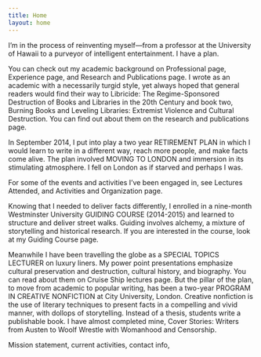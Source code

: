 ```yaml
---
title: Home
layout: home
---
```

I’m in the process of reinventing myself—from a professor at the University of Hawaii to a purveyor of intelligent entertainment. I have a plan.

You can check out my academic background on Professional page, Experience page, and Research and Publications page. I wrote as an academic with a necessarily turgid style, yet always hoped that general readers would find their way to Libricide: The Regime-Sponsored Destruction of Books and Libraries in the 20th Century and book two, Burning Books and Leveling Libraries: Extremist Violence and Cultural Destruction. You can find out about them on the research and publications page.

In September 2014, I put into play a two year RETIREMENT PLAN in which I would learn to write in a different way, reach more people, and make facts come alive. The plan involved MOVING TO LONDON and immersion in its stimulating atmosphere. I fell on London as if starved and perhaps I was.

For some of the events and activities I’ve been engaged in, see Lectures Attended, and Activities and Organization page.

Knowing that I needed to deliver facts differently, I enrolled in a nine-month Westminster University GUIDING COURSE (2014-2015) and learned to structure and deliver street walks. Guiding involves alchemy, a mixture of storytelling and historical research. If you are interested in the course, look at my Guiding Course page.

Meanwhile I have been travelling the globe as a SPECIAL TOPICS LECTURER on luxury liners. My power point presentations emphasize cultural preservation and destruction, cultural history, and biography. You can read about them on Cruise Ship lectures page.
But the pillar of the plan, to move from academic to popular writing, has been a two-year PROGRAM IN CREATIVE NONFICTION at City University, London.  Creative nonfiction is the use of literary techniques to present facts in a compelling and vivid manner, with dollops of storytelling. Instead of a thesis, students write a publishable book. I have almost completed mine, Cover Stories: Writers from Austen to Woolf Wrestle with Womanhood and Censorship.

Mission statement, current activities, contact info,
